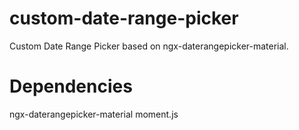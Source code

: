 # custom-date-range-picker

Custom Date Range Picker based on ngx-daterangepicker-material.

# Dependencies

ngx-daterangepicker-material
moment.js
